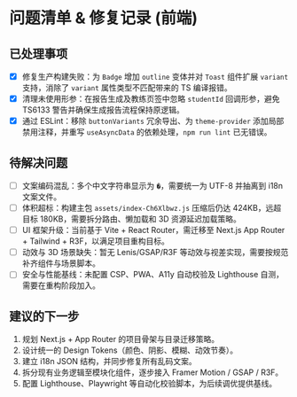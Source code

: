 ﻿# 问题清单 & 修复记录 (前端)

## 已处理事项
- [x] 修复生产构建失败：为 `Badge` 增加 `outline` 变体并对 `Toast` 组件扩展 `variant` 支持，消除了 `variant` 属性类型不匹配带来的 TS 编译报错。
- [x] 清理未使用形参：在报告生成及教练页签中忽略 `studentId` 回调形参，避免 TS6133 警告并确保生成报告流程保持原逻辑。
- [x] 通过 ESLint：移除 `buttonVariants` 冗余导出、为 `theme-provider` 添加局部禁用注释，并重写 `useAsyncData` 的依赖处理，`npm run lint` 已无错误。

## 待解决问题
- [ ] 文案编码混乱：多个中文字符串显示为 `�`，需要统一为 UTF-8 并抽离到 i18n 文案文件。
- [ ] 体积超标：构建主包 `assets/index-Ch6Xlbwz.js` 压缩后仍达 424KB，远超目标 180KB，需要拆分路由、懒加载和 3D 资源延迟加载策略。
- [ ] UI 框架升级：当前基于 Vite + React Router，需迁移至 Next.js App Router + Tailwind + R3F，以满足项目重构目标。
- [ ] 动效与 3D 场景缺失：暂无 Lenis/GSAP/R3F 等动效与视差实现，需要按规范补齐组件与场景脚本。
- [ ] 安全与性能基线：未配置 CSP、PWA、A11y 自动校验及 Lighthouse 自测，需要在重构阶段加入。

## 建议的下一步
1. 规划 Next.js + App Router 的项目骨架与目录迁移策略。
2. 设计统一的 Design Tokens（颜色、阴影、模糊、动效节奏）。
3. 建立 i18n JSON 结构，并同步修复所有乱码文案。
4. 拆分现有业务逻辑至模块化组件，逐步接入 Framer Motion / GSAP / R3F。
5. 配置 Lighthouse、Playwright 等自动化校验脚本，为后续调优提供基线。
